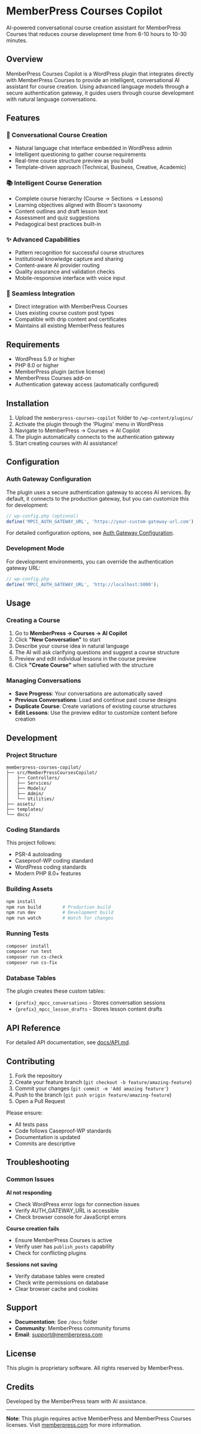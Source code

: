 # MemberPress Courses Copilot

AI-powered conversational course creation assistant for MemberPress Courses that reduces course development time from 6-10 hours to 10-30 minutes.

## Overview

MemberPress Courses Copilot is a WordPress plugin that integrates directly with MemberPress Courses to provide an intelligent, conversational AI assistant for course creation. Using advanced language models through a secure authentication gateway, it guides users through course development with natural language conversations.

## Features

### 🤖 Conversational Course Creation
- Natural language chat interface embedded in WordPress admin
- Intelligent questioning to gather course requirements
- Real-time course structure preview as you build
- Template-driven approach (Technical, Business, Creative, Academic)

### 📚 Intelligent Course Generation
- Complete course hierarchy (Course → Sections → Lessons)
- Learning objectives aligned with Bloom's taxonomy
- Content outlines and draft lesson text
- Assessment and quiz suggestions
- Pedagogical best practices built-in

### ✨ Advanced Capabilities
- Pattern recognition for successful course structures
- Institutional knowledge capture and sharing
- Content-aware AI provider routing
- Quality assurance and validation checks
- Mobile-responsive interface with voice input

### 🔧 Seamless Integration
- Direct integration with MemberPress Courses
- Uses existing course custom post types
- Compatible with drip content and certificates
- Maintains all existing MemberPress features

## Requirements

- WordPress 5.9 or higher
- PHP 8.0 or higher
- MemberPress plugin (active license)
- MemberPress Courses add-on
- Authentication gateway access (automatically configured)

## Installation

1. Upload the `memberpress-courses-copilot` folder to `/wp-content/plugins/`
2. Activate the plugin through the 'Plugins' menu in WordPress
3. Navigate to MemberPress → Courses → AI Copilot
4. The plugin automatically connects to the authentication gateway
5. Start creating courses with AI assistance!

## Configuration

### Auth Gateway Configuration
The plugin uses a secure authentication gateway to access AI services. By default, it connects to the production gateway, but you can customize this for development:

```php
// wp-config.php (optional)
define('MPCC_AUTH_GATEWAY_URL', 'https://your-custom-gateway-url.com');
```

For detailed configuration options, see [Auth Gateway Configuration](docs/AUTH_GATEWAY_CONFIGURATION.md).

### Development Mode
For development environments, you can override the authentication gateway URL:

```php
// wp-config.php
define('MPCC_AUTH_GATEWAY_URL', 'http://localhost:5000');
```

## Usage

### Creating a Course
1. Go to **MemberPress → Courses → AI Copilot**
2. Click **"New Conversation"** to start
3. Describe your course idea in natural language
4. The AI will ask clarifying questions and suggest a course structure
5. Preview and edit individual lessons in the course preview
6. Click **"Create Course"** when satisfied with the structure

### Managing Conversations
- **Save Progress**: Your conversations are automatically saved
- **Previous Conversations**: Load and continue past course designs
- **Duplicate Course**: Create variations of existing course structures
- **Edit Lessons**: Use the preview editor to customize content before creation

## Development

### Project Structure
```
memberpress-courses-copilot/
├── src/MemberPressCoursesCopilot/
│   ├── Controllers/
│   ├── Services/
│   ├── Models/
│   ├── Admin/
│   └── Utilities/
├── assets/
├── templates/
└── docs/
```

### Coding Standards
This project follows:
- PSR-4 autoloading
- Caseproof-WP coding standard
- WordPress coding standards
- Modern PHP 8.0+ features

### Building Assets
```bash
npm install
npm run build        # Production build
npm run dev          # Development build
npm run watch        # Watch for changes
```

### Running Tests
```bash
composer install
composer run test
composer run cs-check
composer run cs-fix
```

### Database Tables
The plugin creates these custom tables:
- `{prefix}_mpcc_conversations` - Stores conversation sessions
- `{prefix}_mpcc_lesson_drafts` - Stores lesson content drafts

## API Reference

For detailed API documentation, see [docs/API.md](docs/API.md).

## Contributing

1. Fork the repository
2. Create your feature branch (`git checkout -b feature/amazing-feature`)
3. Commit your changes (`git commit -m 'Add amazing feature'`)
4. Push to the branch (`git push origin feature/amazing-feature`)
5. Open a Pull Request

Please ensure:
- All tests pass
- Code follows Caseproof-WP standards
- Documentation is updated
- Commits are descriptive

## Troubleshooting

### Common Issues

**AI not responding**
- Check WordPress error logs for connection issues
- Verify AUTH_GATEWAY_URL is accessible
- Check browser console for JavaScript errors

**Course creation fails**
- Ensure MemberPress Courses is active
- Verify user has `publish_posts` capability
- Check for conflicting plugins

**Sessions not saving**
- Verify database tables were created
- Check write permissions on database
- Clear browser cache and cookies

## Support

- **Documentation**: See `/docs` folder
- **Community**: MemberPress community forums
- **Email**: support@memberpress.com

## License

This plugin is proprietary software. All rights reserved by MemberPress.

## Credits

Developed by the MemberPress team with AI assistance.

---

**Note**: This plugin requires active MemberPress and MemberPress Courses licenses. Visit [memberpress.com](https://memberpress.com) for more information.